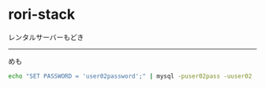 # rori-stack

レンタルサーバーもどき

---

めも

```sh
echo "SET PASSWORD = 'user02password';" | mysql -puser02pass -uuser02
```
